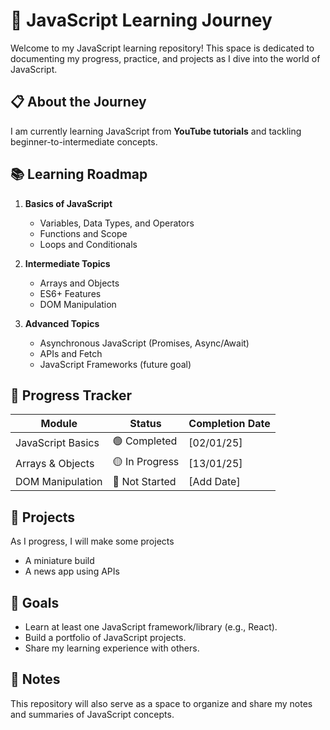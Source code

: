 # 🚀 JavaScript Learning Journey  

Welcome to my JavaScript learning repository! This space is dedicated to documenting my progress, practice, and projects as I dive into the world of JavaScript.  

## 📋 About the Journey  
I am currently learning JavaScript from **YouTube tutorials** and tackling beginner-to-intermediate concepts.

## 📚 Learning Roadmap  
1. **Basics of JavaScript**  
   - Variables, Data Types, and Operators  
   - Functions and Scope  
   - Loops and Conditionals  

2. **Intermediate Topics**  
   - Arrays and Objects  
   - ES6+ Features  
   - DOM Manipulation  

3. **Advanced Topics**  
   - Asynchronous JavaScript (Promises, Async/Await)  
   - APIs and Fetch  
   - JavaScript Frameworks (future goal)  

## 🎯 Progress Tracker  
| Module                  | Status     | Completion Date |  
|-------------------------|------------|-----------------|  
| JavaScript Basics       | 🟢 Completed  | [02/01/25]       |  
| Arrays & Objects        | 🟡 In Progress | [13/01/25]       |  
| DOM Manipulation        | 🔴 Not Started | [Add Date]       |  


## 🌟 Projects  
As I progress, I will make some projects 
- A miniature build  
- A news app using APIs  

## 📌 Goals  
- Learn at least one JavaScript framework/library (e.g., React).  
- Build a portfolio of JavaScript projects.  
- Share my learning experience with others.  


## 📝 Notes  
This repository will also serve as a space to organize and share my notes and summaries of JavaScript concepts.  
